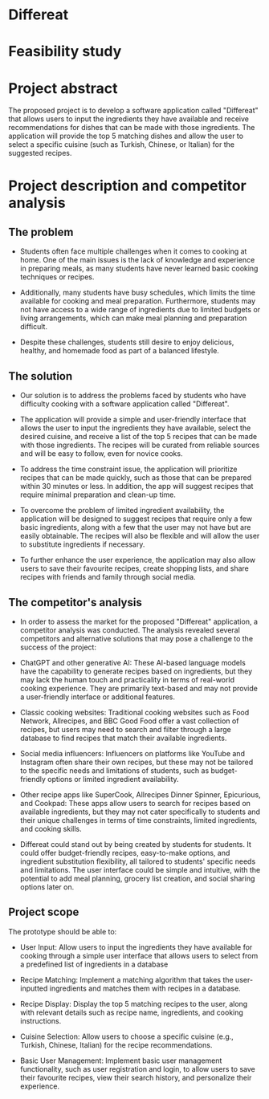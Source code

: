 # Differeat

# Feasibility study  

 

# Project abstract 

The proposed project is to develop a software application called "Differeat" that allows users to input the ingredients they have available and receive recommendations for dishes that can be made with those ingredients. The application will provide the top 5 matching dishes and allow the user to select a specific cuisine (such as Turkish, Chinese, or Italian) for the suggested recipes. 

 

# Project description and competitor analysis 

## The problem 

* Students often face multiple challenges when it comes to cooking at home. One of the main issues is the lack of knowledge and experience in preparing meals, as many students have never learned basic cooking techniques or recipes. 

* Additionally, many students have busy schedules, which limits the time available for cooking and meal preparation. Furthermore, students may not have access to a wide range of ingredients due to limited budgets or living arrangements, which can make meal planning and preparation difficult.  

* Despite these challenges, students still desire to enjoy delicious, healthy, and homemade food as part of a balanced lifestyle. 

## The solution  

* Our solution is to address the problems faced by students who have difficulty cooking with a software application called "Differeat".  

* The application will provide a simple and user-friendly interface that allows the user to input the ingredients they have available, select the desired cuisine, and receive a list of the top 5 recipes that can be made with those ingredients. The recipes will be curated from reliable sources and will be easy to follow, even for novice cooks. 

* To address the time constraint issue, the application will prioritize recipes that can be made quickly, such as those that can be prepared within 30 minutes or less. In addition, the app will suggest recipes that require minimal preparation and clean-up time. 

* To overcome the problem of limited ingredient availability, the application will be designed to suggest recipes that require only a few basic ingredients, along with a few that the user may not have but are easily obtainable. The recipes will also be flexible and will allow the user to substitute ingredients if necessary. 

* To further enhance the user experience, the application may also allow users to save their favourite recipes, create shopping lists, and share recipes with friends and family through social media. 

 

## The competitor's analysis 

* In order to assess the market for the proposed "Differeat" application, a competitor analysis was conducted. The analysis revealed several competitors and alternative solutions that may pose a challenge to the success of the project: 

* ChatGPT and other generative AI: These AI-based language models have the capability to generate recipes based on ingredients, but they may lack the human touch and practicality in terms of real-world cooking experience. They are primarily text-based and may not provide a user-friendly interface or additional features. 

* Classic cooking websites: Traditional cooking websites such as Food Network, Allrecipes, and BBC Good Food offer a vast collection of recipes, but users may need to search and filter through a large database to find recipes that match their available ingredients. 

* Social media influencers: Influencers on platforms like YouTube and Instagram often share their own recipes, but these may not be tailored to the specific needs and limitations of students, such as budget-friendly options or limited ingredient availability. 

* Other recipe apps like SuperCook, Allrecipes Dinner Spinner, Epicurious, and Cookpad: These apps allow users to search for recipes based on available ingredients, but they may not cater specifically to students and their unique challenges in terms of time constraints, limited ingredients, and cooking skills. 

* Differeat could stand out by being created by students for students. It could offer budget-friendly recipes, easy-to-make options, and ingredient substitution flexibility, all tailored to students' specific needs and limitations. The user interface could be simple and intuitive, with the potential to add meal planning, grocery list creation, and social sharing options later on. 

 

## Project scope 

The prototype should be able to: 

* User Input: Allow users to input the ingredients they have available for cooking through a simple user interface that allows users to select from a predefined list of ingredients in a database 

* Recipe Matching: Implement a matching algorithm that takes the user-inputted ingredients and matches them with recipes in a database.  

* Recipe Display: Display the top 5 matching recipes to the user, along with relevant details such as recipe name, ingredients, and cooking instructions. 

* Cuisine Selection: Allow users to choose a specific cuisine (e.g., Turkish, Chinese, Italian) for the recipe recommendations.  

* Basic User Management: Implement basic user management functionality, such as user registration and login, to allow users to save their favourite recipes, view their search history, and personalize their experience. 

 

 

 

 

 
